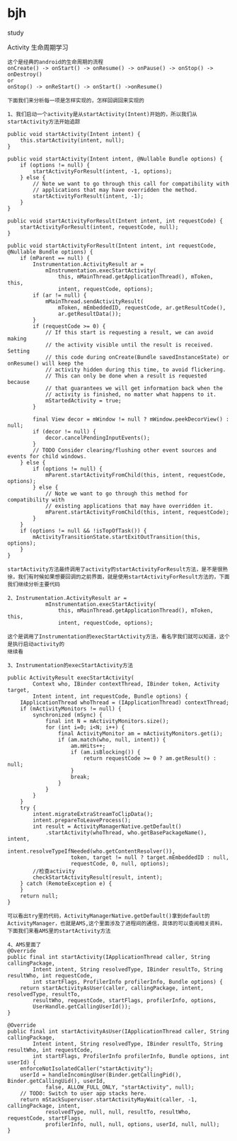 # bjh
study

Activity 生命周期学习

	这个是经典的android的生命周期的流程
	onCreate() -> onStart() -> onResume() -> onPause() -> onStop() -> onDestroy()
	or 
	onStop() -> onReStart() -> onStart() ->onResume()

	下面我们来分析每一项是怎样实现的，怎样回调回来实现的

	1、我们启动一个activity是从startActivity(Intent)开始的，所以我们从startActivity方法开始追踪

	public void startActivity(Intent intent) {
        this.startActivity(intent, null);
    }

    public void startActivity(Intent intent, @Nullable Bundle options) {
        if (options != null) {
            startActivityForResult(intent, -1, options);
        } else {
            // Note we want to go through this call for compatibility with
            // applications that may have overridden the method.
            startActivityForResult(intent, -1);
        }
    }

    public void startActivityForResult(Intent intent, int requestCode) {
        startActivityForResult(intent, requestCode, null);
    }

    public void startActivityForResult(Intent intent, int requestCode, @Nullable Bundle options) {
        if (mParent == null) {
            Instrumentation.ActivityResult ar =
                mInstrumentation.execStartActivity(
                    this, mMainThread.getApplicationThread(), mToken, this,
                    intent, requestCode, options);
            if (ar != null) {
                mMainThread.sendActivityResult(
                    mToken, mEmbeddedID, requestCode, ar.getResultCode(),
                    ar.getResultData());
            }
            if (requestCode >= 0) {
                // If this start is requesting a result, we can avoid making
                // the activity visible until the result is received.  Setting
                // this code during onCreate(Bundle savedInstanceState) or onResume() will keep the
                // activity hidden during this time, to avoid flickering.
                // This can only be done when a result is requested because
                // that guarantees we will get information back when the
                // activity is finished, no matter what happens to it.
                mStartedActivity = true;
            }

            final View decor = mWindow != null ? mWindow.peekDecorView() : null;
            if (decor != null) {
                decor.cancelPendingInputEvents();
            }
            // TODO Consider clearing/flushing other event sources and events for child windows.
        } else {
            if (options != null) {
                mParent.startActivityFromChild(this, intent, requestCode, options);
            } else {
                // Note we want to go through this method for compatibility with
                // existing applications that may have overridden it.
                mParent.startActivityFromChild(this, intent, requestCode);
            }
        }
        if (options != null && !isTopOfTask()) {
            mActivityTransitionState.startExitOutTransition(this, options);
        }
    }

    startActivity方法最终调用了activity的startActivityForResult方法，是不是很熟徐，我们有时候如果想要回调的之前界面，就是使用startActivityForResult方法的，下面我们继续分析主要代码

    2、Instrumentation.ActivityResult ar =
                mInstrumentation.execStartActivity(
                    this, mMainThread.getApplicationThread(), mToken, this,
                    intent, requestCode, options);

    这个是调用了Instrumentation的execStartActivity方法，看名字我们就可以知道，这个是执行启动activity的
    继续看

    3、Instrumentation的execStartActivity方法

    public ActivityResult execStartActivity(
            Context who, IBinder contextThread, IBinder token, Activity target,
            Intent intent, int requestCode, Bundle options) {
        IApplicationThread whoThread = (IApplicationThread) contextThread;
        if (mActivityMonitors != null) {
            synchronized (mSync) {
                final int N = mActivityMonitors.size();
                for (int i=0; i<N; i++) {
                    final ActivityMonitor am = mActivityMonitors.get(i);
                    if (am.match(who, null, intent)) {
                        am.mHits++;
                        if (am.isBlocking()) {
                            return requestCode >= 0 ? am.getResult() : null;
                        }
                        break;
                    }
                }
            }
        }
        try {
            intent.migrateExtraStreamToClipData();
            intent.prepareToLeaveProcess();
            int result = ActivityManagerNative.getDefault()
                .startActivity(whoThread, who.getBasePackageName(), intent,
                        intent.resolveTypeIfNeeded(who.getContentResolver()),
                        token, target != null ? target.mEmbeddedID : null,
                        requestCode, 0, null, options);
            //检查activity
            checkStartActivityResult(result, intent);
        } catch (RemoteException e) {
        }
        return null;
    }

    可以看出try里的代码，ActivityManagerNative.getDefault()拿到default的ActivityManager，也就是AMS,这个里面涉及了进程间的通信，具体的可以查阅相关资料，下面我们来看AMS里的startActivity方法

    4、AMS里面了
    @Override
    public final int startActivity(IApplicationThread caller, String callingPackage,
            Intent intent, String resolvedType, IBinder resultTo, String resultWho, int requestCode,
            int startFlags, ProfilerInfo profilerInfo, Bundle options) {
        return startActivityAsUser(caller, callingPackage, intent, resolvedType, resultTo,
            resultWho, requestCode, startFlags, profilerInfo, options,
            UserHandle.getCallingUserId());
    }

    @Override
    public final int startActivityAsUser(IApplicationThread caller, String callingPackage,
            Intent intent, String resolvedType, IBinder resultTo, String resultWho, int requestCode,
            int startFlags, ProfilerInfo profilerInfo, Bundle options, int userId) {
        enforceNotIsolatedCaller("startActivity");
        userId = handleIncomingUser(Binder.getCallingPid(), Binder.getCallingUid(), userId,
                false, ALLOW_FULL_ONLY, "startActivity", null);
        // TODO: Switch to user app stacks here.
        return mStackSupervisor.startActivityMayWait(caller, -1, callingPackage, intent,
                resolvedType, null, null, resultTo, resultWho, requestCode, startFlags,
                profilerInfo, null, null, options, userId, null, null);
    }




	